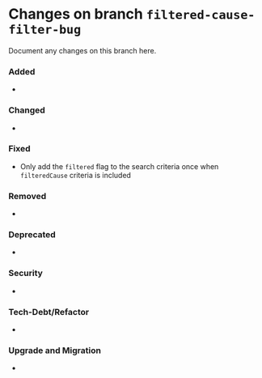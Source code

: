 # Changes on branch `filtered-cause-filter-bug`
Document any changes on this branch here.
### Added
- 

### Changed
- 

### Fixed
- Only add the `filtered` flag to the search criteria once when `filteredCause` criteria is included  

### Removed
- 

### Deprecated
- 

### Security
- 

### Tech-Debt/Refactor
- 

### Upgrade and Migration
- 
